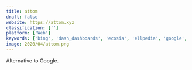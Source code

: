 ```yaml
---
title: attom
draft: false 
website: https://attom.xyz
classification: ['']
platform: ['Web']
keywords: ['bing', 'dash_dashboards', 'ecosia', 'ellpedia', 'google', 'pocket', 'presearch', 'qwant', 'raindrop.io', 'searchall.net', 'searx', 'speed_dial', 'startpage', 'swisscows', 'wibki', 'yacy', 'yase', 'start.me']
image: 2020/04/attom.png
---
```

Alternative to Google.